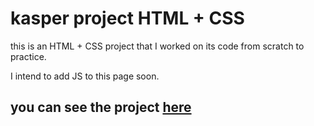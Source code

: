 # kasper project HTML + CSS
this is an HTML + CSS project that I worked on its code from scratch to practice.

I intend to add JS to this page soon.

## you can see the project [here](#)
